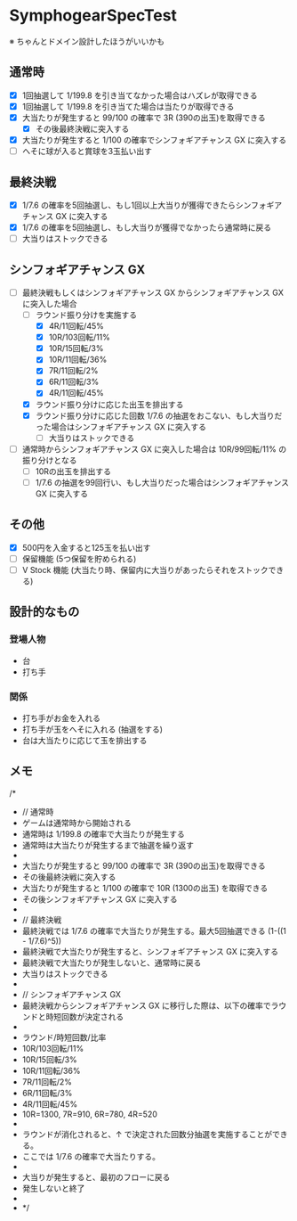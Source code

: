 # SymphogearSpecTest

※ ちゃんとドメイン設計したほうがいいかも

## 通常時
- [x] 1回抽選して 1/199.8 を引き当てなかった場合はハズレが取得できる
- [x] 1回抽選して 1/199.8 を引き当てた場合は当たりが取得できる
- [x] 大当たりが発生すると 99/100 の確率で 3R (390の出玉)を取得できる
    - [x] その後最終決戦に突入する
- [x] 大当たりが発生すると 1/100 の確率でシンフォギアチャンス GX に突入する
- [ ] へそに球が入ると賞球を3玉払い出す

## 最終決戦
- [x] 1/7.6 の確率を5回抽選し、もし1回以上大当りが獲得できたらシンフォギアチャンス GX に突入する
- [x] 1/7.6 の確率を5回抽選し、もし大当りが獲得でなかったら通常時に戻る
- [ ] 大当りはストックできる

## シンフォギアチャンス GX
- [ ] 最終決戦もしくはシンフォギアチャンス GX からシンフォギアチャンス GX に突入した場合
    - [ ] ラウンド振り分けを実施する
        - [x] 4R/11回転/45%
        - [x] 10R/103回転/11%
        - [x] 10R/15回転/3%
        - [x] 10R/11回転/36%
        - [x] 7R/11回転/2%
        - [x] 6R/11回転/3%
        - [x] 4R/11回転/45%
    - [x] ラウンド振り分けに応じた出玉を排出する
    - [x] ラウンド振り分けに応じた回数 1/7.6 の抽選をおこない、もし大当りだった場合はシンフォギアチャンス GX に突入する
        - [ ] 大当りはストックできる
- [ ] 通常時からシンフォギアチャンス GX に突入した場合は 10R/99回転/11% の振り分けとなる
    - [ ] 10Rの出玉を排出する
    - [ ] 1/7.6 の抽選を99回行い、もし大当りだった場合はシンフォギアチャンス GX に突入する
    
## その他
- [x] 500円を入金すると125玉を払い出す
- [ ] 保留機能 (5つ保留を貯められる)
- [ ] V Stock 機能 (大当たり時、保留内に大当りがあったらそれをストックできる)

## 設計的なもの
### 登場人物
- 台
- 打ち手

### 関係
- 打ち手がお金を入れる
- 打ち手が玉をへそに入れる (抽選をする)
- 台は大当たりに応じて玉を排出する

## メモ
/*
*  // 通常時
* ゲームは通常時から開始される
* 通常時は 1/199.8 の確率で大当たりが発生する
* 通常時は大当たりが発生するまで抽選を繰り返す
*
* 大当たりが発生すると 99/100 の確率で 3R (390の出玉)を取得できる
*   その後最終決戦に突入する
* 大当たりが発生すると 1/100 の確率で 10R (1300の出玉) を取得できる
*   その後シンフォギアチャンス GX に突入する
*
* // 最終決戦
* 最終決戦では 1/7.6 の確率で大当たりが発生する。最大5回抽選できる (1-((1 - 1/7.6)^5))
* 最終決戦で大当たりが発生すると、シンフォギアチャンス GX に突入する
* 最終決戦で大当たりが発生しないと、通常時に戻る
* 大当りはストックできる
*
* // シンフォギアチャンス GX
* 最終決戦からシンフォギアチャンス GX に移行した際は、以下の確率でラウンドと時短回数が決定される
*
* ラウンド/時短回数/比率
* 10R/103回転/11%
* 10R/15回転/3%
* 10R/11回転/36%
* 7R/11回転/2%
* 6R/11回転/3%
* 4R/11回転/45%
* 10R=1300, 7R=910, 6R=780, 4R=520
*
* ラウンドが消化されると、↑ で決定された回数分抽選を実施することができる。
* ここでは 1/7.6 の確率で大当たりする。
*
* 大当りが発生すると、最初のフローに戻る
* 発生しないと終了
*
* */
